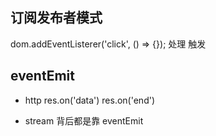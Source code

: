 ## 订阅发布者模式
dom.addEventListerer('click', () => {});
处理
触发


## eventEmit
- http
res.on('data')
res.on('end')

- stream
  背后都是靠 eventEmit 
